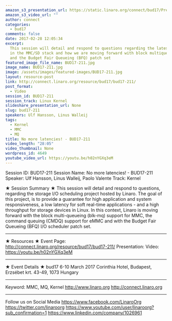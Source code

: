 ```yaml
---
amazon_s3_presentation_url: https://static.linaro.org/connect/bud17/Presentations/BUD17-211%20-%20No%20more%20latencies%21.pdf
amazon_s3_video_url: ""
author: connect
categories:
  - bud17
comments: false
date: 2017-02-28 12:05:34
excerpt:
  This session will detail and respond to questions regarding the latest developments
  in the MMC/SD stack and how we are moving forward with block multiqueueing (blk-mq)
  and the Budget Fair Queueing (BFQ) patch set
featured_image_file_name: BUD17-211.jpg
image_name: BUD17-211.jpg
image: /assets/images/featured-images/BUD17-211.jpg
layout: resource-post
link: http://connect.linaro.org/resource/bud17/bud17-211/
post_format:
  - Video
session_id: BUD17-211
session_track: Linux Kernel
slideshare_presentation_url: None
slug: bud17-211
speakers: Ulf Hansson, Linus Walleij
tags:
  - Kernel
  - MMC
  - MQ
title: No more latencies! - BUD17-211
video_length: "28:05"
video_thumbnail: None
wordpress_id: 4649
youtube_video_url: https://youtu.be/h02nYGXq3eM
---
```


Session ID: BUD17-211
Session Name: No more latencies! - BUD17-211
Speaker: Ulf Hansson, Linus Walleij, Paolo Valente
Track: Kernel

★ Session Summary ★
This session will detail and respond to questions, regarding the
storage I/O scheduling project hosted by Linaro. The goal of this
project, is to provide a guarantee for high application and system
responsiveness, a low latency for soft real-time applications - and a
high throughput for storage devices in Linux. In this context, Linaro
is moving forward with the block multi-queueing (blk-mq) support for
MMC, the command queuing (CMDQ) support for eMMC and with the Budget
Fair Queueing (BFQ) I/O scheduler patch set.

---

★ Resources ★
Event Page: http://connect.linaro.org/resource/bud17/bud17-211/
Presentation:
Video: https://youtu.be/h02nYGXq3eM

---

★ Event Details ★
bud17
6-10 March 2017
Corinthia Hotel, Budapest,
Erzsébet krt. 43-49,
1073 Hungary

---

Keyword: MMC, MQ, Kernel
http://www.linaro.org
http://connect.linaro.org

---

Follow us on Social Media
https://www.facebook.com/LinaroOrg
https://twitter.com/linaroorg
https://www.youtube.com/user/linaroorg?sub_confirmation=1
https://www.linkedin.com/company/1026961
